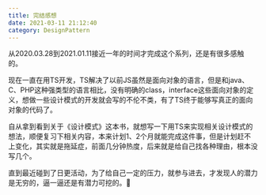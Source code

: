 ```yaml
---
title: 完结感想
date: 2021-03-11 21:12:40
category: DesignPattern
---
```

从2020.03.28到2021.01.11接近一年的时间才完成这个系列，还是有很多感触的。

现在一直在用TS开发，TS解决了以前JS虽然是面向对象的语言，但是和java、C、PHP这种强类型的语言相比，没有明确的class，interface这些面向对象的定义，想做一些设计模式的开发就会写的不伦不类，有了TS终于能够写真正的面向对象的代码了。

自从拿到看到关于《设计模式》这本书，就想写一下用TS来实现相关设计模式的想法，顺便复习下相关内容，本来计划1、2个月就能完成这件事，但是计划赶不上变化，其实就是拖延症，前面几分钟热度，后来就是给自己找各种理由，根本没写几个。

直到最近碰到了日更活动，为了给自己一定的压力，就参与进去，才发现人的潜力是无穷的，逼一逼还是有潜力可挖的。🤩

